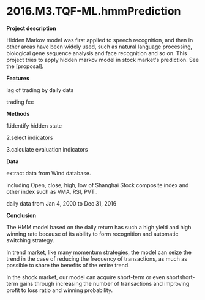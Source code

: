 # 2016.M3.TQF-ML.hmmPrediction
**Project description**

Hidden Markov model was first applied to speech recognition, and then in other areas have been widely used, such as natural language processing, biological gene sequence analysis and face recognition and so on. This project tries to apply hidden markov model in stock market's prediction. See the [proposal].

**Features**

lag of trading by daily data

trading fee

**Methods**

1.identify hidden state

2.select indicators

3.calculate evaluation indicators

**Data**

extract data from Wind database.

including Open, close, high, low of Shanghai Stock composite index and other index such as VMA, RSI, PVT.. 

daily data from Jan 4, 2000 to Dec 31, 2016 

**Conclusion**

The HMM model based on the daily return has such a high yield and high winning rate because of its ability to form recognition and automatic switching strategy. 

In trend market, like many momentum strategies, the model can seize the trend in the case of reducing the frequency of transactions, as much as possible to share the benefits of the entire trend.

In the shock market, our model can acquire short-term or even shortshort-term gains through increasing the number of transactions and improving profit to loss ratio and winning probability.
